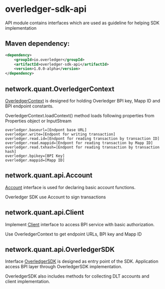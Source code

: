 # overledger-sdk-api

API module contains interfaces which are used as guideline for helping SDK implementation

## Maven dependency:

```xml
<dependency>
    <groupId>io.overledger</groupId>
    <artifactId>overledger-sdk-api</artifactId>
    <version>1.0.0-alpha</version>
</dependency>
```

## network.quant.OverledgerContext

[OverledgerContext](./src/network/quant/OverledgerContext.java) is designed for holding Overledger BPI key, Mapp ID and BPI endpoint constants.

OverledgerContext.loadContext() method loads following properties from Properties object or InputStream

```
overledger.baseurl=[Endpont base URL]
overledger.write=[Endpont for writing transaction]
overledger.read.id=[Endpont for reading transaction by transaction ID]
overledger.read.mappid=[Endpont for reading transaction by Mapp ID]
overledger.read.txhash=[Endpont for reading transaction by transaction hash]
overledger.bpikey=[BPI Key]
overledger.mappid=[Mapp ID]
```

## network.quant.api.Account

[Account](./src/network/quant/api/Account.java) interface is used for declaring basic account functions.

Overledger SDK use Account to sign transactions

## network.quant.api.Client

Implement [Client](./src/network/quant/api/Client.java) interface to access BPI service with basic authorization.

Use OverledgerContext to get endpoint URLs, BPI key and Mapp ID

## network.quant.api.OverledgerSDK

Interface [OverledgerSDK](./src/network/quant/api/OverledgerSDK.java) is designed as entry point of the SDK.
Application access BPI layer through OverledgerSDK implementation.

OverledgerSDK also includes methods for collecting DLT accounts and client implementation. 
